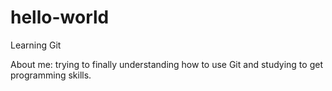 # hello-world
Learning Git

About me: trying to finally understanding how to use Git and studying to get programming skills. 
